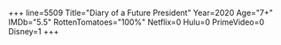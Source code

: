 +++
line=5509
Title="Diary of a Future President"
Year=2020
Age="7+"
IMDb="5.5"
RottenTomatoes="100%"
Netflix=0
Hulu=0
PrimeVideo=0
Disney=1
+++

